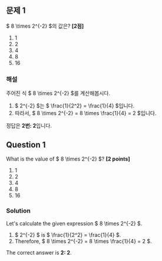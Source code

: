 ## 문제 1
$ 8 \times 2^{-2} $의 값은? **[2점]**

1. 1  
2. 2  
3. 4  
4. 8  
5. 16  

### 해설  
주어진 식 $ 8 \times 2^{-2} $를 계산해봅시다.

1. $ 2^{-2} $는 $ \frac{1}{2^2} = \frac{1}{4} $입니다.
2. 따라서, $ 8 \times 2^{-2} = 8 \times \frac{1}{4} = 2 $입니다.

정답은 **2번: 2**입니다.

## Question 1 
What is the value of $ 8 \times 2^{-2} $? **[2 points]**

1. 1  
2. 2  
3. 4  
4. 8  
5. 16  

### Solution  
Let's calculate the given expression $ 8 \times 2^{-2} $.

1. $ 2^{-2} $ is $ \frac{1}{2^2} = \frac{1}{4} $.
2. Therefore, $ 8 \times 2^{-2} = 8 \times \frac{1}{4} = 2 $.

The correct answer is **2: 2**.
